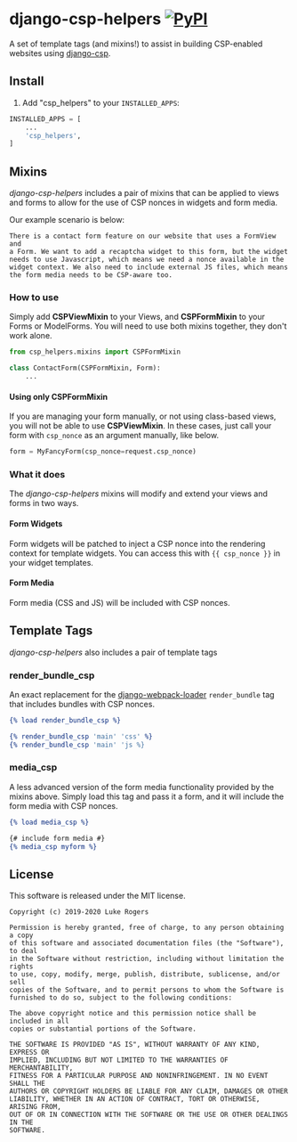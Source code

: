 # django-csp-helpers  [![PyPI](https://img.shields.io/pypi/v/django-csp-helpers)](https://pypi.org/project/django-csp-helpers/)
A set of template tags (and mixins!) to assist in building CSP-enabled websites using
[django-csp](https://github.com/mozilla/django-csp).

## Install

1.  Add "csp_helpers" to your `INSTALLED_APPS`:
```python
INSTALLED_APPS = [
    ...
    'csp_helpers',
]
```

## Mixins
*django-csp-helpers* includes a pair of mixins that can be applied to views and forms to
allow for the use of CSP nonces in widgets and form media.

Our example scenario is below:

    There is a contact form feature on our website that uses a FormView and
    a Form. We want to add a recaptcha widget to this form, but the widget
    needs to use Javascript, which means we need a nonce available in the
    widget context. We also need to include external JS files, which means
    the form media needs to be CSP-aware too.

### How to use
Simply add **CSPViewMixin** to your Views, and **CSPFormMixin** to your Forms or ModelForms.
You will need to use both mixins together, they don't work alone.

```python
from csp_helpers.mixins import CSPFormMixin

class ContactForm(CSPFormMixin, Form):
    ...
```

#### Using only CSPFormMixin
If you are managing your form manually, or not using class-based views, you will not be able
to use **CSPViewMixin**. In these cases, just call your form with `csp_nonce` as an argument
manually, like below.

```python
form = MyFancyForm(csp_nonce=request.csp_nonce)
```


### What it does
The *django-csp-helpers* mixins will modify and extend your views and forms in two ways.

#### Form Widgets
Form widgets will be patched to inject a CSP nonce into the rendering context for template
widgets. You can access this with `{{ csp_nonce }}` in your widget templates.

#### Form Media
Form media (CSS and JS) will be included with CSP nonces.

## Template Tags
*django-csp-helpers* also includes a pair of template tags



### render_bundle_csp
An exact replacement for the [django-webpack-loader](https://github.com/owais/django-webpack-loader)
`render_bundle` tag that includes bundles with CSP nonces.

```djangotemplate
{% load render_bundle_csp %}

{% render_bundle_csp 'main' 'css' %}
{% render_bundle_csp 'main' 'js %}
```

### media_csp
A less advanced version of the form media functionality provided by the mixins above. Simply load this tag
and pass it a form, and it will include the form media with CSP nonces.

```djangotemplate
{% load media_csp %}

{# include form media #}
{% media_csp myform %}

```

## License

This software is released under the MIT license.
```
Copyright (c) 2019-2020 Luke Rogers

Permission is hereby granted, free of charge, to any person obtaining a copy
of this software and associated documentation files (the "Software"), to deal
in the Software without restriction, including without limitation the rights
to use, copy, modify, merge, publish, distribute, sublicense, and/or sell
copies of the Software, and to permit persons to whom the Software is
furnished to do so, subject to the following conditions:

The above copyright notice and this permission notice shall be included in all
copies or substantial portions of the Software.

THE SOFTWARE IS PROVIDED "AS IS", WITHOUT WARRANTY OF ANY KIND, EXPRESS OR
IMPLIED, INCLUDING BUT NOT LIMITED TO THE WARRANTIES OF MERCHANTABILITY,
FITNESS FOR A PARTICULAR PURPOSE AND NONINFRINGEMENT. IN NO EVENT SHALL THE
AUTHORS OR COPYRIGHT HOLDERS BE LIABLE FOR ANY CLAIM, DAMAGES OR OTHER
LIABILITY, WHETHER IN AN ACTION OF CONTRACT, TORT OR OTHERWISE, ARISING FROM,
OUT OF OR IN CONNECTION WITH THE SOFTWARE OR THE USE OR OTHER DEALINGS IN THE
SOFTWARE.
```